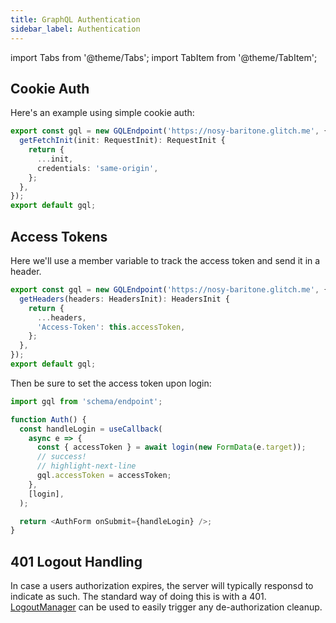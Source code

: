 ```yaml
---
title: GraphQL Authentication
sidebar_label: Authentication
---
```

<head>
  <title>GraphQL Authentication patterns for Reactive Data Client</title>
</head>

import Tabs from '@theme/Tabs';
import TabItem from '@theme/TabItem';

## Cookie Auth

Here's an example using simple cookie auth:

```ts title="schema/endpoint.ts"
export const gql = new GQLEndpoint('https://nosy-baritone.glitch.me', {
  getFetchInit(init: RequestInit): RequestInit {
    return {
      ...init,
      credentials: 'same-origin',
    };
  },
});
export default gql;
```

## Access Tokens

Here we'll use a member variable to track the access token and send it
in a header.

```ts title="schema/endpoint.ts"
export const gql = new GQLEndpoint('https://nosy-baritone.glitch.me', {
  getHeaders(headers: HeadersInit): HeadersInit {
    return {
      ...headers,
      'Access-Token': this.accessToken,
    };
  },
});
export default gql;
```

Then be sure to set the access token upon login:

```ts
import gql from 'schema/endpoint';

function Auth() {
  const handleLogin = useCallback(
    async e => {
      const { accessToken } = await login(new FormData(e.target));
      // success!
      // highlight-next-line
      gql.accessToken = accessToken;
    },
    [login],
  );

  return <AuthForm onSubmit={handleLogin} />;
}
```

## 401 Logout Handling

In case a users authorization expires, the server will typically responsd to indicate
as such. The standard way of doing this is with a 401. [LogoutManager](/docs/api/LogoutManager)
can be used to easily trigger any de-authorization cleanup.
